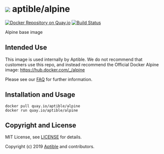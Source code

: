 # ![](https://gravatar.com/avatar/11d3bc4c3163e3d238d558d5c9d98efe?s=64) aptible/alpine

[![Docker Repository on Quay.io](https://quay.io/repository/aptible/alpine/status)](https://quay.io/repository/aptible/alpine)
[![Build Status](https://travis-ci.org/aptible/docker-alpine.svg?branch=master)](https://travis-ci.org/aptible/docker-alpine)

Alpine base image

## Intended Use

This image is used internally by Aptible. We do not recommend that customers
use this repo, and instead recommend the Official Docker Alpine image:
https://hub.docker.com/_/alpine

Please see our [FAQ](https://www.aptible.com/documentation/deploy/tutorials/faq/aptible-base-images.html)
for further information.

## Installation and Usage

    docker pull quay.io/aptible/alpine
    docker run quay.io/aptible/alpine

## Copyright and License

MIT License, see [LICENSE](LICENSE.md) for details.

Copyright (c) 2019 [Aptible](https://www.aptible.com) and contributors.
